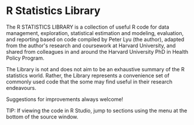 # R Statistics Library

The R STATISTICS LIBRARY is a collection of useful R code for data management, exploration, statistical estimation and modeling, evaluation, and reporting based on code compiled by Peter Lyu (the author), adapted from the author's research and coursework at Harvard University, and shared from colleagues in and around the Harvard University PhD in Health Policy Program. 

The Library is not and does not aim to be an exhaustive summary of the R statistics world. Rather, the Library represents a convenience set of commonly used code that the some may find useful in their research endeavours.

Suggestions for improvements always welcome!

TIP: If viewing the code in R Studio, jump to sections using the menu at the bottom of the source window.
